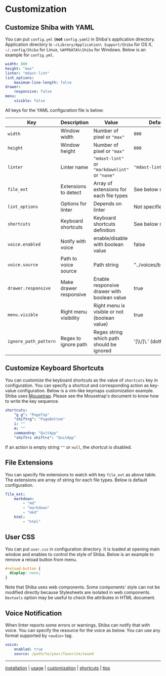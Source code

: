 Customization
=============

## Customize Shiba with YAML

You can put `config.yml` (__not__ `config.yaml`) in Shiba's application directory.  Application directory is `~/Library/Application\ Support/Shiba` for OS X, `~/.config/Shiba` for Linux, `%APPDATA%\Shiba` for Windows.
Below is an example for `config.yml`.

```YAML
width: 800
height: "max"
linter: "mdast-lint"
lint_options:
    maximum-line-length: false
drawer:
    responsive: false
menu:
    visible: false
```

All keys for the YAML configuration file is below:

| Key                   | Description            | Value                                          | Default                 |
| --------------------- | ---------------------- | ---------------------------------------------- | ----------------------- |
| `width`               | Window width           | Number of pixel or `"max"`                     | `800`                   |
| `height`              | Window height          | Number of pixel or `"max"`                     | `600`                   |
| `linter`              | Linter name            | `"mdast-lint"` or `"markdownlint"` or `"none"` | `"mdast-lint"`          |
| `file_ext`            | Extensions to detect   | Array of extensions for each file types        | See below section       |
| `lint_options`        | Options for linter     | Depends on linter                              | Not specified           |
| `shortcuts`           | Keyboard shortcuts     | Keyboard shortcuts definition                  | See below section       |
| `voice.enabled`       | Notify with voice      | enable/disable with boolean value              | false                   |
| `voice.source`        | Path to voice source   | Path string                                    | "../voices/bow.mp3"     |
| `drawer.responsive`   | Make drawer responsive | Enable responsive drawer with boolean value    | true                    |
| `menu.visible`        | Right menu visibility  | Right menu is visible or not (boolean value)   | true                    |
| `ignore_path_pattern` | Regex to ignore  path  | Regex string which path should be ignored      | '[\\\\/]\\.' (dotfiles) |


## Customize Keyboard Shortcuts

You can customize the keyboard shortcuts as the value of `shortcuts` key in configuration.  You can specify a shortcut and corresponding action as key-value configuration.
Below is a vim-like keymaps customization example.
Shiba uses [Mousetrap](https://craig.is/killing/mice). Please see the Mousetrap's document to know how to write the key sequence.

```yaml
shortcuts:
    "g g": "PageTop"
    "shift+g": "PageBottom"
    i: ""
    m: ""
    command+q: "QuitApp"
    "shift+z shift+z": "QuitApp"
```

If an action is empty string `""` or `null`, the shortcut is disabled.

## File Extensions

You can specify file extensions to watch with key `file_ext` as above table.
The extensions are array of string for each file types.  Below is default configuration.

```yaml
file_ext:
    markdown:
        - "md"
        - "markdown"
        - "mkd"
    html:
        - "html"
```

## User CSS

You can put `user.css` in configuration directory.  It is loaded at opening main window and enables to control the style of Shiba.  Below is an example to remove a reload button from menu.

```css
#reload-button {
  display: none;
}
```

Note that Shiba uses web components.  Some components' style can not be modified directly because Stylesheets are isolated in web components.  `Devtools` option may be useful to check the attributes in HTML document.

## Voice Notification

When linter reports some errors or warnings, Shiba can notify that with voice.
You can specify the resource for the voice as below.  You can use any format supported by `<audio>` tag.

```yaml
voice:
    enabled: true
    source: /path/to/your/favorite/sound
```


-----------------
[installation](installation.md) | [usage](usage.md) | [customization](customization.md) | [shortcuts](shortcuts.md) | [tips](tips.md)
